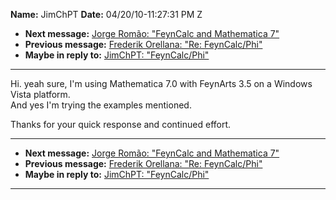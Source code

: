 **Name:** JimChPT
**Date:** 04/20/10-11:27:31 PM Z

  - **Next message:** [Jorge Romão: "FeynCalc and Mathematica
    7"](0603.html)
  - **Previous message:** [Frederik Orellana: "Re:
    FeynCalc/Phi"](0601.html)
  - **Maybe in reply to:** [JimChPT: "FeynCalc/Phi"](0600.html)

-----

Hi. yeah sure, I'm using Mathematica 7.0 with FeynArts 3.5 on a Windows
Vista platform.  
And yes I'm trying the examples mentioned.  

Thanks for your quick response and continued effort.  

-----

  - **Next message:** [Jorge Romão: "FeynCalc and Mathematica
    7"](0603.html)
  - **Previous message:** [Frederik Orellana: "Re:
    FeynCalc/Phi"](0601.html)
  - **Maybe in reply to:** [JimChPT: "FeynCalc/Phi"](0600.html)

-----

